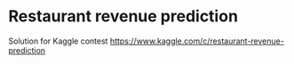 # Restaurant revenue prediction 
Solution for Kaggle contest https://www.kaggle.com/c/restaurant-revenue-prediction
